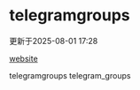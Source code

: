 # telegramgroups
更新于2025-08-01 17:28

[website](https://allgroups.github.io/telegramgroups/)

telegramgroups
telegram_groups
